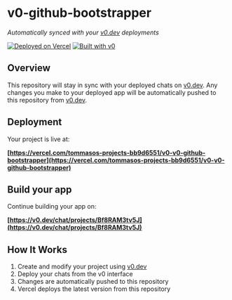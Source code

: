 # v0-github-bootstrapper

*Automatically synced with your [v0.dev](https://v0.dev) deployments*

[![Deployed on Vercel](https://img.shields.io/badge/Deployed%20on-Vercel-black?style=for-the-badge&logo=vercel)](https://vercel.com/tommasos-projects-bb9d6551/v0-v0-github-bootstrapper)
[![Built with v0](https://img.shields.io/badge/Built%20with-v0.dev-black?style=for-the-badge)](https://v0.dev/chat/projects/Bf8RAM3tv5J)

## Overview

This repository will stay in sync with your deployed chats on [v0.dev](https://v0.dev).
Any changes you make to your deployed app will be automatically pushed to this repository from [v0.dev](https://v0.dev).

## Deployment

Your project is live at:

**[https://vercel.com/tommasos-projects-bb9d6551/v0-v0-github-bootstrapper](https://vercel.com/tommasos-projects-bb9d6551/v0-v0-github-bootstrapper)**

## Build your app

Continue building your app on:

**[https://v0.dev/chat/projects/Bf8RAM3tv5J](https://v0.dev/chat/projects/Bf8RAM3tv5J)**

## How It Works

1. Create and modify your project using [v0.dev](https://v0.dev)
2. Deploy your chats from the v0 interface
3. Changes are automatically pushed to this repository
4. Vercel deploys the latest version from this repository
